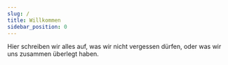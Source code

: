 ```yaml
---
slug: /
title: Willkommen
sidebar_position: 0
---
```


Hier schreiben wir alles auf, was wir nicht vergessen dürfen, oder was wir uns
zusammen überlegt haben.
